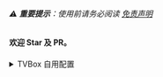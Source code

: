 
###### ⚠️ **重要提示**：使用前请务必阅读 [免责声明](DISCLAIMER.md)

#### 欢迎 Star 及 PR。


<details>
<summary>TVBox 自用配置</summary>

| 文件名 | 说明 |
| - | - |
| box.json | 自用 |
| jsm.json | PG |
| api.json | 饭总 |

```自用
https://clun.top/box.json
```

```PG
https://clun.top/jsm.json
```

```饭总
https://clun.top/api.json
```

</details>
